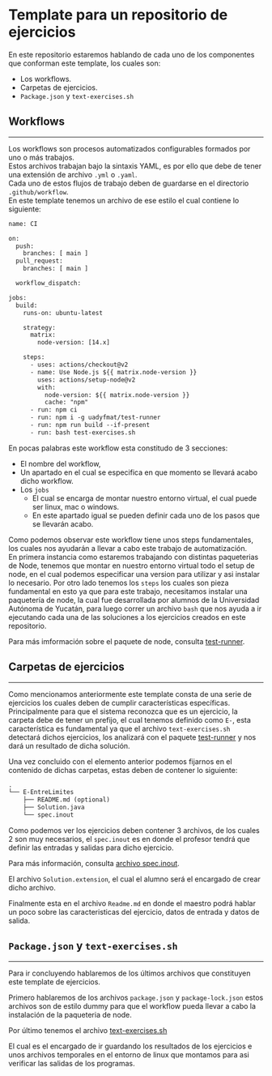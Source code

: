 # Template para un repositorio de ejercicios

En este repositorio estaremos hablando de cada uno de los componentes que conforman este template, los cuales son:

- Los workflows.
- Carpetas de ejercicios.
- `Package.json` y `text-exercises.sh`

## Workflows

---

Los workflows son procesos automatizados configurables formados por uno o más trabajos.  
Estos archivos trabajan bajo la sintaxis YAML, es por ello que debe de tener una extensión de archivo `.yml` o `.yaml`.  
Cada uno de estos flujos de trabajo deben de guardarse en el directorio `.github/workflow`.  
En este template tenemos un archivo de ese estilo el cual contiene lo siguiente:

```txt
name: CI

on:
  push:
    branches: [ main ]
  pull_request:
    branches: [ main ]

  workflow_dispatch:

jobs:
  build:
    runs-on: ubuntu-latest

    strategy:
      matrix:
        node-version: [14.x]

    steps:
      - uses: actions/checkout@v2
      - name: Use Node.js ${{ matrix.node-version }}
        uses: actions/setup-node@v2
        with:
          node-version: ${{ matrix.node-version }}
          cache: "npm"
      - run: npm ci
      - run: npm i -g uadyfmat/test-runner
      - run: npm run build --if-present
      - run: bash test-exercises.sh
```

En pocas palabras este workflow esta constitudo de 3 secciones:

- El nombre del workflow,
- Un apartado en el cual se especifica en que momento se llevará acabo dicho workflow.
- Los `jobs`
  - El cual se encarga de montar nuestro entorno virtual, el cual puede ser linux, mac o windows.
  - En este apartado igual se pueden definir cada uno de los pasos que se llevarán acabo.

Como podemos observar este workflow tiene unos steps fundamentales, los cuales nos ayudarán a llevar a cabo este trabajo de automatización.  
En primera instancia como estaremos trabajando con distintas paqueterias de Node, tenemos que montar en nuestro entorno virtual todo el setup de node, en el cual podemos especificar una version para utilizar y asi instalar lo necesario.
Por otro lado tenemos los `steps` los cuales son pieza fundamental en esto ya que para este trabajo, necesitamos instalar una paquetería de node, la cual fue desarrollada por alumnos de la Universidad Autónoma de Yucatán, para luego correr un archivo `bash` que nos ayuda a ir ejecutando cada una de las soluciones a los ejercicios creados en este repositorio.

Para más imformación sobre el paquete de node, consulta [test-runner](https://github.com/uadyfmat/test-runner).

## Carpetas de ejercicios

---

Como mencionamos anteriormente este template consta de una serie de ejercicios los cuales deben de cumplir características específicas. Principalmente para que el sistema reconozca que es un ejercicio, la carpeta debe de tener un prefijo, el cual tenemos definido como `E-`, esta característica es fundamental ya que el archivo `text-exercises.sh` detectará dichos ejercicios, los analizará con el paquete [test-runner](https://github.com/uadyfmat/test-runner) y nos dará un resultado de dicha solución.

Una vez concluido con el elemento anterior podemos fijarnos en el contenido de dichas carpetas, estas deben de contener lo siguiente:

```txt
.
└── E-EntreLimites
    ├── README.md (optional)
    ├── Solution.java
    └── spec.inout
```

Como podemos ver los ejercicios deben contener 3 archivos, de los cuales 2 son muy necesarios, el `spec.inout` es en donde el profesor tendrá que definir las entradas y salidas para dicho ejercicio.

Para más información, consulta [archivo spec.inout](https://github.com/uadyfmat/test-runner#test-cases-file-specinout).

El archivo `Solution.extension`, el cual el alumno será el encargado de crear dicho archivo.

Finalmente esta en el archivo `Readme.md` en donde el maestro podrá hablar un poco sobre las caracteristicas del ejercicio, datos de entrada y datos de salida.

## `Package.json` y `text-exercises.sh`

---

Para ir concluyendo hablaremos de los últimos archivos que constituyen este template de ejercicios.

Primero hablaremos de los archivos `package.json` y `package-lock.json` estos archivos son de estilo dummy
para que el workflow pueda llevar a cabo la instalación de la paqueteria de node.

Por último tenemos el archivo [text-exercises.sh](https://github.com/uadyfmat/Documentacion-para-ejercicios/blob/main/run.sh)

El cual es el encargado de ir guardando los resultados de los ejercicios e unos archivos temporales en el entorno de linux que montamos para asi verificar las salidas de los programas.
